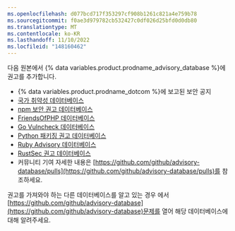 ```yaml
---
ms.openlocfilehash: d077bcd717f353297cf908b1261c821a4e759b78
ms.sourcegitcommit: f0ae3d979782cb532427c0df026d25bfd0d0db80
ms.translationtype: MT
ms.contentlocale: ko-KR
ms.lasthandoff: 11/10/2022
ms.locfileid: "148160462"
---
```

다음 원본에서 {% data variables.product.prodname_advisory_database %}에 권고를 추가합니다.
- {% data variables.product.prodname_dotcom %}에 보고된 보안 공지
- [국가 취약성 데이터베이스](https://nvd.nist.gov/)
- [npm 보안 권고 데이터베이스](https://github.com/advisories?query=type%3Areviewed+ecosystem%3Anpm)
- [FriendsOfPHP 데이터베이스](https://github.com/FriendsOfPHP/security-advisories) 
- [Go Vulncheck 데이터베이스](https://pkg.go.dev/golang.org/x/vuln/vulncheck) 
- [Python 패키징 권고 데이터베이스](https://github.com/pypa/advisory-database) 
- [Ruby Advisory 데이터베이스](https://rubysec.com/)
- [RustSec 권고 데이터베이스](https://rustsec.org/)
- 커뮤니티 기여 자세한 내용은 [https://github.com/github/advisory-database/pulls](https://github.com/github/advisory-database/pulls)를 참조하세요.

권고를 가져와야 하는 다른 데이터베이스를 알고 있는 경우 에서 [https://github.com/github/advisory-database](https://github.com/github/advisory-database)문제를 열어 해당 데이터베이스에 대해 알려주세요.
